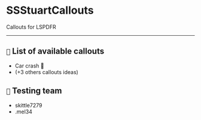 # SSStuartCallouts

Callouts for LSPDFR

---
## `🚓` List of available callouts
- Car crash 🚗
- (+3 others callouts ideas)

## `🧪` Testing team
- skittle7279
- .mel34
